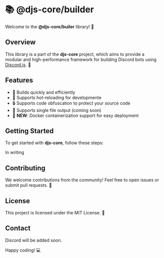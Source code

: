 # 📚 @djs-core/builder

<!-- ![GitHub Actions Workflow Status](https://img.shields.io/github/actions/workflow/status/Cleboost/djs-core/test.yml?branch=master&style=flat-square) -->
<!-- ![NPM Downloads](https://img.shields.io/npm/d18m/djs-core?style=flat-square&link=https%3A%2F%2Fnpmjs.com%2Fpackage%2Fdjs-core) -->

Welcome to the **@djs-core/builer** library! 🎉

## Overview

This library is a part of the **djs-core** project, which aims to provide a modular and high-performance framework for building Discord bots using [Discord.js](https://discord.js.org/). 🤖

## Features

- 🚀 Builds quickly and efficiently
- 🔄 Supports hot-reloading for developmente
- 🔒 Supports code obfuscation to protect your source code
- 📁 Supports single file output (coming soon)
- 🐳 **NEW**: Docker containerization support for easy deployment

## Getting Started

To get started with **djs-core**, follow these steps:

In writing

## Contributing

We welcome contributions from the community! Feel free to open issues or submit pull requests. 🤝

## License

This project is licensed under the MIT License. 📄

## Contact

<!-- For any questions or support, please reach out to us at [discord](mailto:support@example.com). 📧 -->

Discord will be added soon.

Happy coding! 💻
